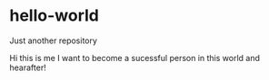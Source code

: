 # hello-world
Just another repository

Hi this is me
I want to become a sucessful person in this world and hearafter! 
